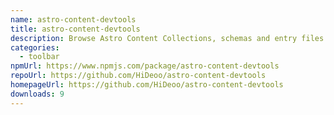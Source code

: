 ```yaml
---
name: astro-content-devtools
title: astro-content-devtools
description: Browse Astro Content Collections, schemas and entry files in your browser
categories:
  - toolbar
npmUrl: https://www.npmjs.com/package/astro-content-devtools
repoUrl: https://github.com/HiDeoo/astro-content-devtools
homepageUrl: https://github.com/HiDeoo/astro-content-devtools
downloads: 9
---
```

